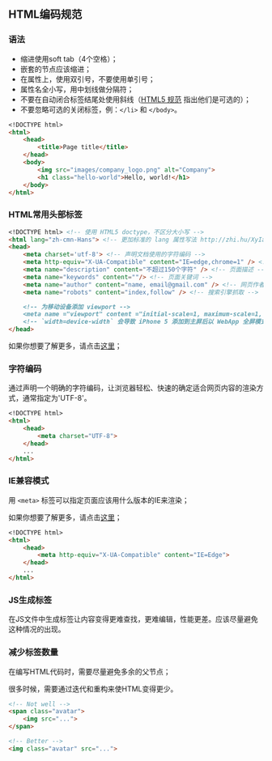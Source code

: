 ## **HTML编码规范**

### 语法

* 缩进使用soft tab（4个空格）；
* 嵌套的节点应该缩进；
* 在属性上，使用双引号，不要使用单引号；
* 属性名全小写，用中划线做分隔符；
* 不要在自动闭合标签结尾处使用斜线（[HTML5 规范](http://dev.w3.org/html5/spec-author-view/syntax.html#syntax-start-tag) 指出他们是可选的）；
* 不要忽略可选的关闭标签，例：`</li>` 和 `</body>`。

```markdown
<!DOCTYPE html>
<html>
    <head>
        <title>Page title</title>
    </head>
    <body>
        <img src="images/company_logo.png" alt="Company">
        <h1 class="hello-world">Hello, world!</h1>
    </body>
</html>
```

### HTML常用头部标签

```markdown
<!DOCTYPE html> <!-- 使用 HTML5 doctype，不区分大小写 -->
<html lang="zh-cmn-Hans"> <!-- 更加标准的 lang 属性写法 http://zhi.hu/XyIa -->
<head>
    <meta charset='utf-8'> <!-- 声明文档使用的字符编码 -->
    <meta http-equiv="X-UA-Compatible" content="IE=edge,chrome=1" /> <!-- 优先使用 IE 最新版本和 Chrome -->
    <meta name="description" content="不超过150个字符" /> <!-- 页面描述 -->
    <meta name="keywords" content=""/> <!-- 页面关键词 -->
    <meta name="author" content="name, email@gmail.com" /> <!-- 网页作者 -->
    <meta name="robots" content="index,follow" /> <!-- 搜索引擎抓取 -->

    <!-- 为移动设备添加 viewport -->
    <meta name ="viewport" content ="initial-scale=1, maximum-scale=1, minimum-scale=1, user-scalable=no"> 
    <!-- `width=device-width` 会导致 iPhone 5 添加到主屏后以 WebApp 全屏模式打开页面时出现黑边 http://bigc.at/ios-webapp-viewport-meta.orz -->
</head>
```

如果你想要了解更多，请点击[这里](http://www.runoob.com/w3cnote/html-meta-intro.html)；

### 字符编码

通过声明一个明确的字符编码，让浏览器轻松、快速的确定适合网页内容的渲染方式，通常指定为'UTF-8'。

```markdown
<!DOCTYPE html>
<html>
    <head>
        <meta charset="UTF-8">
    </head>
    ...
</html>
```

### IE兼容模式

用 `<meta>` 标签可以指定页面应该用什么版本的IE来渲染；

如果你想要了解更多，请点击[这里](http://stackoverflow.com/questions/6771258/whats-the-difference-if-meta-http-equiv-x-ua-compatible-content-ie-edge-e)；

```markdown
<!DOCTYPE html>
<html>
    <head>
        <meta http-equiv="X-UA-Compatible" content="IE=Edge">
    </head>
    ...
</html>
```

### JS生成标签

在JS文件中生成标签让内容变得更难查找，更难编辑，性能更差。应该尽量避免这种情况的出现。

### 减少标签数量

在编写HTML代码时，需要尽量避免多余的父节点；

很多时候，需要通过迭代和重构来使HTML变得更少。

```markdown
<!-- Not well -->
<span class="avatar">
    <img src="...">
</span>

<!-- Better -->
<img class="avatar" src="...">
```



